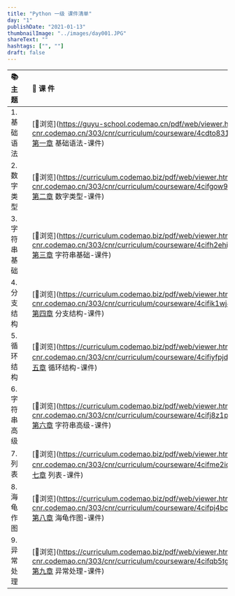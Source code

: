 ```yaml
---
title: "Python 一级 课件清单"
day: "1"
publishDate: "2021-01-13"
thumbnailImage: "../images/day001.JPG"
shareText: ""
hashtags: ["", ""]
draft: false
---
```



| 📚 主 题       |      | 📰 课 件                                                      |
| :------------ | :--- | :----------------------------------------------------------- |
| 1. 基础语法   |      | [🍳浏览](https://guyu-school.codemao.cn/pdf/web/viewer.html?file=https://cdn-cnr.codemao.cn/303/cnr/curriculum/courseware/4cdto831hv80jfxac0&fileName=第一章 基础语法-课件) |
| 2. 数字类型   |      | [🍳浏览](https://curriculum.codemao.biz/pdf/web/viewer.html?file=https://cdn-cnr.codemao.cn/303/cnr/curriculum/courseware/4cifgow9r8npcidrzd&fileName=第二章 数字类型-课件) |
| 3. 字符串基础 |      | [🍳浏览](https://curriculum.codemao.biz/pdf/web/viewer.html?file=https://cdn-cnr.codemao.cn/303/cnr/curriculum/courseware/4cifh2ehiji1ouwcfc&fileName=第三章 字符串基础-课件) |
| 4. 分支结构   |      | [🍳浏览](https://curriculum.codemao.biz/pdf/web/viewer.html?file=https://cdn-cnr.codemao.cn/303/cnr/curriculum/courseware/4cifik1wj4u9pcn57q&fileName=第四章 分支结构-课件) |
| 5. 循环结构   |      | [🍳浏览](https://curriculum.codemao.biz/pdf/web/viewer.html?file=https://cdn-cnr.codemao.cn/303/cnr/curriculum/courseware/4cifiyfpjdpqi08l9a&fileName=第五章 循环结构-课件) |
| 6. 字符串高级 |      | [🍳浏览](https://curriculum.codemao.biz/pdf/web/viewer.html?file=https://cdn-cnr.codemao.cn/303/cnr/curriculum/courseware/4cifj8z1pjoaoc4ua4&fileName=第六章 字符串高级-课件) |
| 7. 列表       |      | [🍳浏览](https://curriculum.codemao.biz/pdf/web/viewer.html?file=https://cdn-cnr.codemao.cn/303/cnr/curriculum/courseware/4cifme2icfialyb3to&fileName=第七章 列表-课件) |
| 8. 海龟作图   |      | [🍳浏览](https://curriculum.codemao.biz/pdf/web/viewer.html?file=https://cdn-cnr.codemao.cn/303/cnr/curriculum/courseware/4cifpj4bc1g589ej9y&fileName=第八章 海龟作图-课件) |
| 9. 异常处理   |      | [🍳浏览](https://curriculum.codemao.biz/pdf/web/viewer.html?file=https://cdn-cnr.codemao.cn/303/cnr/curriculum/courseware/4cifqb5tgqnod0usfg&fileName=第九章 异常处理-课件) |
